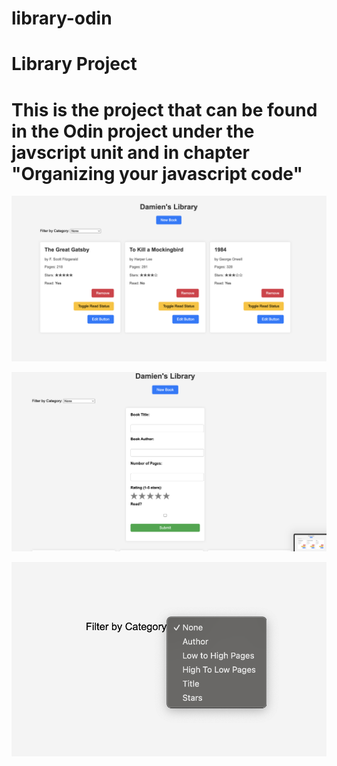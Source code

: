# library-odin

# Library Project
# This is the project that can be found in the Odin project under the javscript unit and in chapter "Organizing your javascript code"

![Library Screenshot](library-odin.png)

![Add Book Screenshot](newbook.png)

![Filter Screenshot](filter.png)


<!-- 
Tasks To-Do:
1. add a function to the script that takes in arguements, store new book object to an array, and create a book from those arguments +++
2. wite a fucntion tha loops thorugh and displays each book +++
3. New book button that opens a form for the user to fill out +++
4. Add a button on each book’s display to remove the book from the library. +++
5. Add a button on each book’s display to change its read status. +++
6. Add a drop down to sort through library based on different filters +++
7. Add an edit option for the user to edit a specific book +++





-->
